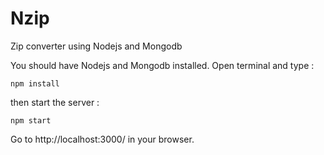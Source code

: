 # Nzip
Zip converter using Nodejs and Mongodb

You should have Nodejs and Mongodb installed.
Open terminal and type :

```
npm install
```
then start the server :
```
npm start
```
Go to http://localhost:3000/ in your browser.
